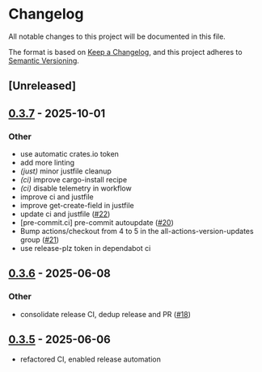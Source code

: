 # Changelog

All notable changes to this project will be documented in this file.

The format is based on [Keep a Changelog](https://keepachangelog.com/en/1.0.0/),
and this project adheres to [Semantic Versioning](https://semver.org/spec/v2.0.0.html).

## [Unreleased]

## [0.3.7](https://github.com/nyurik/noncrypto-digests/compare/v0.3.6...v0.3.7) - 2025-10-01

### Other

- use automatic crates.io token
- add more linting
- *(just)* minor justfile cleanup
- *(ci)* improve cargo-install recipe
- *(ci)* disable telemetry in workflow
- improve ci and justfile
- improve get-create-field in justfile
- update ci and justfile ([#22](https://github.com/nyurik/noncrypto-digests/pull/22))
- [pre-commit.ci] pre-commit autoupdate ([#20](https://github.com/nyurik/noncrypto-digests/pull/20))
- Bump actions/checkout from 4 to 5 in the all-actions-version-updates group ([#21](https://github.com/nyurik/noncrypto-digests/pull/21))
- use release-plz token in dependabot ci

## [0.3.6](https://github.com/nyurik/noncrypto-digests/compare/v0.3.5...v0.3.6) - 2025-06-08

### Other

- consolidate release CI, dedup release and PR ([#18](https://github.com/nyurik/noncrypto-digests/pull/18))

## [0.3.5](https://github.com/nyurik/noncrypto-digests/compare/v0.3.3...v0.3.5) - 2025-06-06

- refactored CI, enabled release automation
